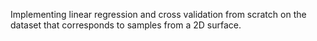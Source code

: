 Implementing linear regression and cross validation from scratch on the dataset that corresponds to samples from a 2D surface.
